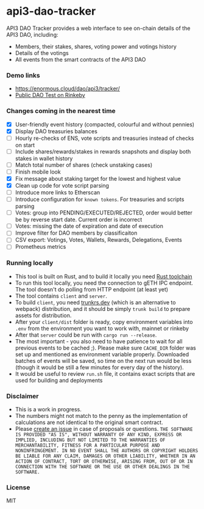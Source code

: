 # api3-dao-tracker

API3 DAO Tracker provides a web interface to see on-chain details of the API3 DAO, including:

- Members, their stakes, shares, voting power and votings history
- Details of the votings
- All events from the smart contracts of the API3 DAO

### Demo links

- https://enormous.cloud/dao/api3/tracker/
- [Public DAO Test on Rinkeby](https://enormous.cloud/dao/api3/tracker-rinkeby/)

### Changes coming in the nearest time
- [x] User-friendly event history (compacted, colourful and without pennies)
- [x] Display DAO treasuries balances
- [ ] Hourly re-checks of ENS, vote scripts and treasuries instead of checks on start
- [ ] Include shares/rewards/stakes in rewards snapshots and display both stakes in wallet history
- [ ] Match total number of shares (check unstaking cases)
- [ ] Finish mobile look
- [x] Fix message about staking target for the lowest and highest value
- [x] Clean up code for vote script parsing
- [ ] Introduce more links to Etherscan
- [ ] Introduce configuration for `known tokens`. For treasuries and scripts parsing
- [ ] Votes: group into PENDING/EXECUTED/REJECTED, order would better be by reverse start date. Current order is incorrect
- [ ] Votes: missing the date of expiration and date of execution
- [ ] Improve filter for DAO members by classificaiton
- [ ] CSV export: Votings, Votes, Wallets, Rewards, Delegations, Events
- [ ] Prometheus metrics

### Running locally

- This tool is built on Rust, and to build it locally you need [Rust toolchain](https://www.rust-lang.org/tools/install)
- To run this tool locally, you need the connection to gETH IPC endpoint. The tool doesn't do polling from HTTP endpoint (at least yet)
- The tool contains `client` and `server`. 
- To build `client`, you need [trunkrs.dev](https://github.com/thedodd/trunk) (which is an alternative to webpack) distribution, and it should be simply `trunk build` to prepare assets for distribution.
- After your `client/dist` folder is ready, copy environment variables into `.env` from the environment you want to work with, mainnet or rinkeby
- After that `server` could be run with `cargo run --release`.
- The most important - you also need to have patience to wait for all previous events to be cached ;). Please make sure `CACHE_DIR` folder was set up and mentioned as environment variable properly. Downloaded batches of events will be saved, so time on the next run would be less (though it would be still a few minutes for every day of the history).
- It would be useful to review `run.sh` file, it contains exact scripts that are used for building and deployments

### Disclaimer

- This is a work in progress. 
- The numbers might not match to the penny as the implementation of calculations are not identical to the original smart contract.
- Please [create an issue](https://github.com/EnormousCloud/api3-dao-tracker/issues) in case of proposals or questions.
`
THE SOFTWARE IS PROVIDED "AS IS", WITHOUT WARRANTY OF ANY KIND, EXPRESS OR IMPLIED, INCLUDING BUT NOT LIMITED TO THE WARRANTIES OF MERCHANTABILITY, FITNESS FOR A PARTICULAR PURPOSE AND NONINFRINGEMENT. IN NO EVENT SHALL THE AUTHORS OR COPYRIGHT HOLDERS BE LIABLE FOR ANY CLAIM, DAMAGES OR OTHER LIABILITY, WHETHER IN AN ACTION OF CONTRACT, TORT OR OTHERWISE, ARISING FROM, OUT OF OR IN CONNECTION WITH THE SOFTWARE OR THE USE OR OTHER DEALINGS IN THE SOFTWARE.
`

### License
MIT
